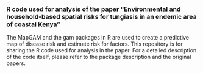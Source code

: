 ### R code used for analysis of the paper “Environmental and household-based spatial risks for tungiasis in an endemic area of coastal Kenya”

The MapGAM and the gam packages in R are used to create a predictive map of disease risk and estimate risk for factors.
This repository is for sharing the R code used for analysis in the paper. For a detailed description of the code itself, please refer to the package description and the original papers.
